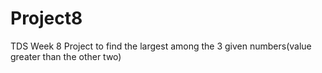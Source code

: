# Project8
TDS Week 8 Project to find the largest among the 3 given numbers(value greater than the other two) 
